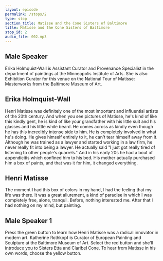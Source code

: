 ```yaml
---
layout: episode
permalink: /stops/2
type: stop
section_title: Matisse and the Cone Sisters of Baltimore
title: Matisse and the Cone Sisters of Baltimore
stop_id: 2
audio_file: 002.mp3
---
```


## Male Speaker

Erika Holmquist-Wall is Assistant Curator and Provenance Specialist in the department of paintings at the Minneapolis Institute of Arts.  She is also Exhibition Curator for this venue on the National Tour of Matisse: Masterworks from the Baltimore Museum of Art.

## Erika Holmquist-Wall

Henri Matisse was definitely one of the most important and influential artists of the 20th century.  And when you see pictures of Matisse, he's kind of like this kindly gent, he is kind of like your grandfather with his little suit and his glasses and his little white beard.  He comes across as kindly even though he has this incredibly intense side to him.  He is completely involved in what he's doing.  He gives himself entirely to it, he can't tear himself away from it.  Although he was trained as a lawyer and started working in a law firm, he never really fit into being a lawyer.  He actually said "I just got really tired of listening to other people's quarrels."  And in his early 20s he had a bout of appendicitis which confined him to his bed.  His mother actually purchased him a box of paints, and that was it for him, it changed everything.

## Henri Matisse

The moment I had this box of colors in my hand, I had the feeling that my life was there.  It was a great allurement, a kind of paradise in which I was completely free, alone, tranquil.  Before, nothing interested me.  After that I had nothing on my mind, but painting.

## Male Speaker 1

Press the green button to learn how Henri Matisse was a radical innovator in modern art.  Katherine Rothkopf is Curator of European Painting and Sculpture at the Baltimore Museum of Art.  Select the red button and she'll introduce you to Sisters Etta and Claribel Cone.  To hear from Matisse in his own words, choose the yellow button.
